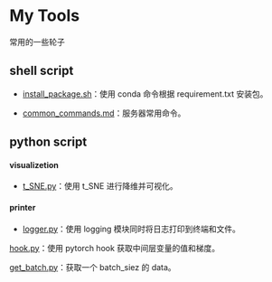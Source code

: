 # My Tools

常用的一些轮子



## shell script

- [install_package.sh](/shell_script/install_package.sh)：使用 conda 命令根据 requirement.txt 安装包。

- [common_commands.md](/shell_script/common_commands.md)：服务器常用命令。

## python script

#### visualizetion

- [t_SNE.py](/python_script/visualization/t_SNE.py)：使用 t_SNE 进行降维并可视化。

#### printer

- [logger.py](/python_script/printer/logger.py)：使用 logging 模块同时将日志打印到终端和文件。

[hook.py](/python_script/hook.py)：使用 pytorch hook 获取中间层变量的值和梯度。

[get_batch.py](/python_script/get_batch.py)：获取一个 batch_siez 的 data。
